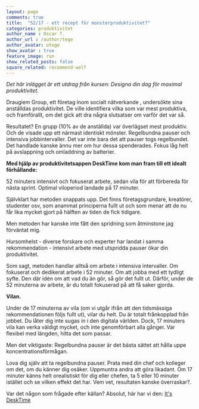 ```yaml
---
layout: page
comments: true
title:  "52/17 - ett recept för monsterproduktivitet?"
categories: produktivitet
author_name : Oscar T.
author_url : /author/tege
author_avatar: otege
show_avatar : true
feature_image: run
show_related_posts: false
square_related: recommend-wolf
---
```



*Det här inlägget är ett utdrag från kursen: Designa din dag för maximal produktivitet.*

Draugiem Group, ett företag inom socialt nätverkande , undersökte sina anställdas produktivitet. De ville identifiera vilka som var mest produktiva, och framförallt, om det gick att dra några slutsatser om varför det var så.

Resultatet? En grupp (10% av de anställda) var överlägset mest produktiv. Och de visade upp ett närmast identiskt mönster. Regelbundna pauser och intensiva jobbintervaller. Det var inte bara det att pauser togs regelbundet. Det handlade kanske ännu mer om hur dessa spenderades. Fokus låg helt på avslappning och omladdning av batterier.


**Med hjälp av produktivitetsappen DeskTime kom man fram till ett idealt förhållande:**


52 minuters intensivt och fokuserat arbete, sedan vila för att förbereda för nästa sprint. Optimal viloperiod landade på 17 minuter.

Självklart har metoden snappats upp. Det finns företagsgrundare, kreatörer, studenter osv, som anammat principerna fullt ut och som menar att de nu får lika mycket gjort på hälften av tiden de fick tidigare.

Men metoden har kanske inte fått den spridning som åtminstone jag förväntat mig. 

Hursomhelst - diverse forskare och experter har landat i samma rekommendation - intensivt arbete med utspridda pauser ökar din produktivitet.

Som sagt, metoden handlar alltså om arbete i intensiva intervaller. Om fokuserat och dedikerat arbete i 52 minuter. Om att jobba med ett tydligt syfte. Den där idén om att vad du än gör, så gör det fullt ut. Därför, under de 52 minuterna av arbete, är du totalt fokuserad på att få saker gjorda.


**Vilan.**

Under de 17 minuterna av vila (om vi utgår ifrån att den tidsmässiga rekommendationen följs fullt ut), vilar du helt. Du är totalt frånkopplad från jobbet. Du låter dig inte sugas in i den digitala världen. Dock, 17 minuters vila kan verka väldigt mycket, och inte genomförbart alla gånger. Var flexibel med längden, hitta det som passar.

Men det viktigaste: Regelbundna pauser är det bästa sättet att hålla uppe koncentrationsförmågan.

Lova dig själv att ta regelbundna pauser. Prata med din chef och kolleger om det, om du känner dig osäker. Uppmuntra andra att göra likadant. Om 17 minuter känns helt orealistiskt för dig eller chefen, ta 5 eller 10 minuter istället och se vilken effekt det har. Vem vet, resultaten kanske överraskar?.

Var det någon som frågade efter källan?
Absolut, här har vi den: <a href="http://blog.desktime.com/2014/08/20/the-secret-of-the-10-most-productive-people-breaking/"> It's DeskTime</a>



